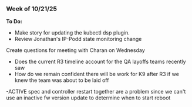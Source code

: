 ### Week of 10/21/25

**To Do:**
- Make story for updating the kubectl dsp plugin.
- Review Jonathan's IP-Podd state monitoring change

Create questions for meeting with Charan on Wednesday
- Does the current R3 timeline account for the QA layoffs teams recently saw
- How do we remain confident there will be work for K9 after R3 if we knew the team was about to be laid off

-ACTIVE spec and controller restart together are a problem since we can't use an inactive fw version update to determine when to start reboot